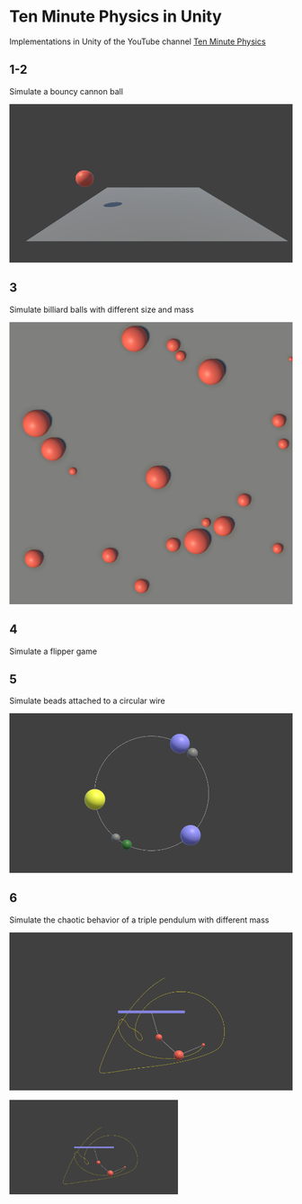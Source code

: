 # Ten Minute Physics in Unity

Implementations in Unity of the YouTube channel [Ten Minute Physics](https://www.youtube.com/channel/UCTG_vrRdKYfrpqCv_WV4eyA)


## 1-2

Simulate a bouncy cannon ball

![Bouncy ball](/_media/01-bouncy-ball.png?raw=true)

## 3

Simulate billiard balls with different size and mass

![Billiard balls](/_media/03-billiard.png?raw=true)


## 4 

Simulate a flipper game


## 5

Simulate beads attached to a circular wire

![Beads on wire](/_media/05-beads-on-wire.png?raw=true)


## 6

Simulate the chaotic behavior of a triple pendulum with different mass 

![Triple pendulum](/_media/06-triple-pendulum.png?raw=true)

<img src="/_media/06-triple-pendulum.png" width="300">